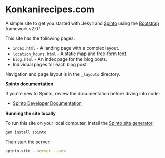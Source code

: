 Konkanirecipes.com
==================


A simple site to get you started with Jekyll and [Spinto](http://www.spintoapp.com)
using the [Bootstrap](http://twitter.github.com/bootstrap/) framework v2.0.1.

This site has the following pages:

  * `index.html` - A landing page with a complex layout.
  * `location_hours.html` - A static map and free-form text.
  * `blog.html` - An index page for the blog posts.
  * Individual pages for each blog post.

Navigation and page layout is in the `_layouts` directory.

**Spinto documentation**

If you're new to Spinto, review the documentation before diving into code:

* [Spinto Developer Documentation](http://www.spintoapp.com/documentation)


**Running the site locally**

To run this site on your local computer, install the
[Spinto site generator](http://github.com/mixonic/spinto):

``` bash
gem install spinto
```

Then start the server:

``` bash
spinto-site --server --auto
```
